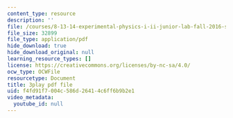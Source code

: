 ```yaml
---
content_type: resource
description: ''
file: /courses/8-13-14-experimental-physics-i-ii-junior-lab-fall-2016-spring-2017/f4fd91f7004c586d26414c6ff6b9b2e1_-GXIkn_ecKY.pdf
file_size: 32899
file_type: application/pdf
hide_download: true
hide_download_original: null
learning_resource_types: []
license: https://creativecommons.org/licenses/by-nc-sa/4.0/
ocw_type: OCWFile
resourcetype: Document
title: 3play pdf file
uid: f4fd91f7-004c-586d-2641-4c6ff6b9b2e1
video_metadata:
  youtube_id: null
---
```

